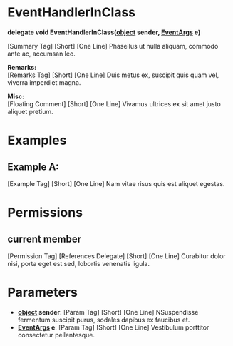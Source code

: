 # EventHandlerInClass

**delegate void EventHandlerInClass([object](https://docs.microsoft.com/en-us/dotnet/api/system.object) sender, [EventArgs](https://docs.microsoft.com/en-us/dotnet/api/system.eventargs) e)**

[Summary Tag] [Short] [One Line] Phasellus ut nulla aliquam, commodo ante ac, accumsan leo.  
  
  
**Remarks:**  
[Remarks Tag] [Short] [One Line] Duis metus ex, suscipit quis quam vel, viverra imperdiet magna.  
  
  
**Misc:**  
[Floating Comment] [Short] [One Line] Vivamus ultrices ex sit amet justo aliquet pretium.  
  

# Examples

## Example A:

[Example Tag] [Short] [One Line] Nam vitae risus quis est aliquet egestas.  
  

# Permissions

## current member

[Permission Tag] [References Delegate] [Short] [One Line] Curabitur dolor nisi, porta eget est sed, lobortis venenatis ligula.  
  

# Parameters

* **[object](https://docs.microsoft.com/en-us/dotnet/api/system.object) sender**: [Param Tag] [Short] [One Line] NSuspendisse fermentum suscipit purus, sodales dapibus ex faucibus et.  
* **[EventArgs](https://docs.microsoft.com/en-us/dotnet/api/system.eventargs) e**: [Param Tag] [Short] [One Line] Vestibulum porttitor consectetur pellentesque.  

